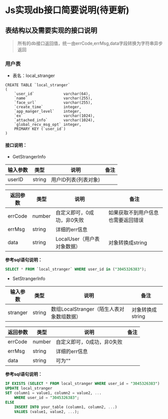 # Js实现db接口简要说明(待更新)
## 表结构以及需要实现的接口说明
>所有的db接口返回值，统一由errCode,errMsg,data字段转换为字符串异步返回
### 用户表
- 表名：local_stranger
```sqlite
CREATE TABLE `local_stranger`
(
    `user_id`             varchar(64),
    `name`                varchar(255),
    `face_url`            varchar(255),
    `create_time`         integer,
    `app_manger_level`    integer,
    `ex`                  varchar(1024),
    `attached_info`       varchar(1024),
    `global_recv_msg_opt` integer,
    PRIMARY KEY (`user_id`)
)
```

#### 接口说明：
- GetStrangerInfo

| 输入参数   | 类型     | 说明           | 备注 |
|--------|--------|--------------|----|
| userID | string | 用户ID列表(列表对象) |    |

| 返回参数    | 类型     | 说明                 | 备注                |
|---------|--------|--------------------|-------------------|
| errCode | number | 自定义即可，0成功，非0失败     | 如果获取不到用户信息也需要返回错误 |
| errMsg  | string | 详细的err信息           |                   |
| data    | string | LocalUser（用户表对象数据） | 对象转换成string       |

**参考sql语句说明：**

```sql
SELECT * FROM `local_stranger` WHERE user_id in ("3045326383");
```


- SetStrangerInfo

| 输入参数     | 类型     | 说明                          | 备注               |
|----------|--------|-----------------------------|------------------|
| stranger | string | 数组LocalStranger（陌生人表对象数组数据） | 对象转换成string      |

| 返回参数    | 类型     | 说明             | 备注 |
|---------|--------|----------------|----|
| errCode | number | 自定义即可，0成功，非0失败 |    |
| errMsg  | string | 详细的err信息       |    |
| data    | string | 可为""           |    |
**参考sql语句说明：**

```sql
IF EXISTS (SELECT * FROM local_stranger WHERE user_id = "3045326383")
UPDATE local_stranger
SET column1 = value1, column2 = value2, ...
    WHERE user_id = "3045326383";
ELSE 
    INSERT INTO your_table (column1, column2, ...)
    VALUES (value1, value2, ...);
```

